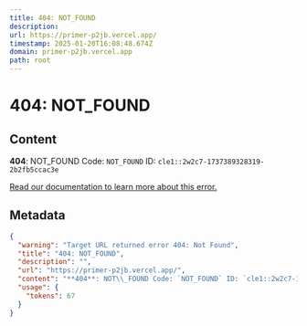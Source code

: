 ```yaml
---
title: 404: NOT_FOUND
description: 
url: https://primer-p2jb.vercel.app/
timestamp: 2025-01-20T16:08:48.674Z
domain: primer-p2jb.vercel.app
path: root
---
```


# 404: NOT_FOUND



## Content

**404**: NOT\_FOUND Code: `NOT_FOUND` ID: `cle1::2w2c7-1737389328319-2b2fb5ccac3e`

[Read our documentation to learn more about this error.](https://vercel.com/docs/errors/platform-error-codes#not_found)

## Metadata

```json
{
  "warning": "Target URL returned error 404: Not Found",
  "title": "404: NOT_FOUND",
  "description": "",
  "url": "https://primer-p2jb.vercel.app/",
  "content": "**404**: NOT\\_FOUND Code: `NOT_FOUND` ID: `cle1::2w2c7-1737389328319-2b2fb5ccac3e`\n\n[Read our documentation to learn more about this error.](https://vercel.com/docs/errors/platform-error-codes#not_found)",
  "usage": {
    "tokens": 67
  }
}
```
